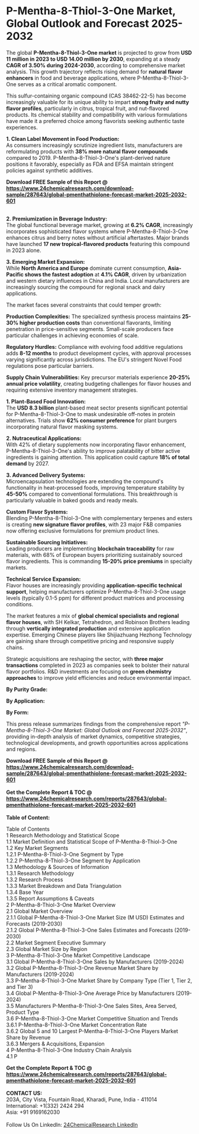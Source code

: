 <h1>P-Mentha-8-Thiol-3-One Market, Global Outlook and Forecast 2025-2032</h1><p>The global <strong>P-Mentha-8-Thiol-3-One market</strong> is projected to grow from <strong>USD 11 million in 2023 to USD 14.00 million by 2030</strong>, expanding at a steady <strong>CAGR of 3.50% during 2024-2030</strong>, according to comprehensive market analysis. This growth trajectory reflects rising demand for <strong>natural flavor enhancers</strong> in food and beverage applications, where P-Mentha-8-Thiol-3-One serves as a critical aromatic component.</p><p>This sulfur-containing organic compound (CAS 38462-22-5) has become increasingly valuable for its unique ability to impart <strong>strong fruity and nutty flavor profiles</strong>, particularly in citrus, tropical fruit, and nut-flavored products. Its chemical stability and compatibility with various formulations have made it a preferred choice among flavorists seeking authentic taste experiences.</p><p><strong>1. Clean Label Movement in Food Production:</strong><br>
As consumers increasingly scrutinize ingredient lists, manufacturers are reformulating products with <strong>38% more natural flavor compounds</strong> compared to 2019. P-Mentha-8-Thiol-3-One's plant-derived nature positions it favorably, especially as FDA and EFSA maintain stringent policies against synthetic additives.</p><div><b>Download FREE Sample of this Report @ 
            <a href="https://www.24chemicalresearch.com/download-sample/287643/global-pmenthathiolone-forecast-market-2025-2032-601">
            https://www.24chemicalresearch.com/download-sample/287643/global-pmenthathiolone-forecast-market-2025-2032-601</a></b></div><br><p><strong>2. Premiumization in Beverage Industry:</strong><br>
The global functional beverage market, growing at <strong>6.2% CAGR</strong>, increasingly incorporates sophisticated flavor systems where P-Mentha-8-Thiol-3-One enhances citrus and berry notes without artificial aftertastes. Major brands have launched <strong>17 new tropical-flavored products</strong> featuring this compound in 2023 alone.</p><p><strong>3. Emerging Market Expansion:</strong><br>
While <strong>North America and Europe</strong> dominate current consumption, <strong>Asia-Pacific shows the fastest adoption</strong> at <strong>4.1% CAGR</strong>, driven by urbanization and western dietary influences in China and India. Local manufacturers are increasingly sourcing the compound for regional snack and dairy applications.</p><p>The market faces several constraints that could temper growth:</p><p><strong>Production Complexities:</strong> The specialized synthesis process maintains <strong>25-30% higher production costs</strong> than conventional flavorants, limiting penetration in price-sensitive segments. Small-scale producers face particular challenges in achieving economies of scale.</p><p><strong>Regulatory Hurdles:</strong> Compliance with evolving food additive regulations adds <strong>8-12 months</strong> to product development cycles, with approval processes varying significantly across jurisdictions. The EU's stringent Novel Food regulations pose particular barriers.</p><p><strong>Supply Chain Vulnerabilities:</strong> Key precursor materials experience <strong>20-25% annual price volatility</strong>, creating budgeting challenges for flavor houses and requiring extensive inventory management strategies.</p><p><strong>1. Plant-Based Food Innovation:</strong><br>
The <strong>USD 8.3 billion</strong> plant-based meat sector presents significant potential for P-Mentha-8-Thiol-3-One to mask undesirable off-notes in protein alternatives. Trials show <strong>62% consumer preference</strong> for plant burgers incorporating natural flavor masking systems.</p><p><strong>2. Nutraceutical Applications:</strong><br>
With 42% of dietary supplements now incorporating flavor enhancement, P-Mentha-8-Thiol-3-One's ability to improve palatability of bitter active ingredients is gaining attention. This application could capture <strong>18% of total demand</strong> by 2027.</p><p><strong>3. Advanced Delivery Systems:</strong><br>
Microencapsulation technologies are extending the compound's functionality in heat-processed foods, improving temperature stability by <strong>45-50%</strong> compared to conventional formulations. This breakthrough is particularly valuable in baked goods and ready meals.</p><p><strong>Custom Flavor Systems:</strong><br>
	Blending P-Mentha-8-Thiol-3-One with complementary terpenes and esters is creating <strong>new signature flavor profiles</strong>, with 23 major F&amp;B companies now offering exclusive formulations for premium product lines.</p><p><strong>Sustainable Sourcing Initiatives:</strong><br>
	Leading producers are implementing <strong>blockchain traceability</strong> for raw materials, with 68% of European buyers prioritizing sustainably sourced flavor ingredients. This is commanding <strong>15-20% price premiums</strong> in specialty markets.</p><p><strong>Technical Service Expansion:</strong><br>
	Flavor houses are increasingly providing <strong>application-specific technical support</strong>, helping manufacturers optimize P-Mentha-8-Thiol-3-One usage levels (typically 0.1-5 ppm) for different product matrices and processing conditions.</p><p>The market features a mix of <strong>global chemical specialists and regional flavor houses</strong>, with SH Kelkar, Tetrahedron, and Robinson Brothers leading through <strong>vertically integrated production</strong> and extensive application expertise. Emerging Chinese players like Shijiazhuang Hezhong Technology are gaining share through competitive pricing and responsive supply chains.</p><p>Strategic acquisitions are reshaping the sector, with <strong>three major transactions</strong> completed in 2023 as companies seek to bolster their natural flavor portfolios. R&amp;D investments are focusing on <strong>green chemistry approaches</strong> to improve yield efficiencies and reduce environmental impact.</p><p><strong>By Purity Grade:</strong></p><p><strong>By Application:</strong></p><p><strong>By Form:</strong></p><p>This press release summarizes findings from the comprehensive report <em>"P-Mentha-8-Thiol-3-One Market: Global Outlook and Forecast 2025-2032"</em>, providing in-depth analysis of market dynamics, competitive strategies, technological developments, and growth opportunities across applications and regions.</p><div><b>Download FREE Sample of this Report @ 
            <a href="https://www.24chemicalresearch.com/download-sample/287643/global-pmenthathiolone-forecast-market-2025-2032-601">
            https://www.24chemicalresearch.com/download-sample/287643/global-pmenthathiolone-forecast-market-2025-2032-601</a></b></div><br><div><b>Get the Complete Report & TOC @ 
            <a href="https://www.24chemicalresearch.com/reports/287643/global-pmenthathiolone-forecast-market-2025-2032-601">
            https://www.24chemicalresearch.com/reports/287643/global-pmenthathiolone-forecast-market-2025-2032-601</a></b></div><br>
            <b>Table of Content:</b><p>Table of Contents<br />
1 Research Methodology and Statistical Scope<br />
1.1 Market Definition and Statistical Scope of P-Mentha-8-Thiol-3-One<br />
1.2 Key Market Segments<br />
1.2.1 P-Mentha-8-Thiol-3-One Segment by Type<br />
1.2.2 P-Mentha-8-Thiol-3-One Segment by Application<br />
1.3 Methodology & Sources of Information<br />
1.3.1 Research Methodology<br />
1.3.2 Research Process<br />
1.3.3 Market Breakdown and Data Triangulation<br />
1.3.4 Base Year<br />
1.3.5 Report Assumptions & Caveats<br />
2 P-Mentha-8-Thiol-3-One Market Overview<br />
2.1 Global Market Overview<br />
2.1.1 Global P-Mentha-8-Thiol-3-One Market Size (M USD) Estimates and Forecasts (2019-2030)<br />
2.1.2 Global P-Mentha-8-Thiol-3-One Sales Estimates and Forecasts (2019-2030)<br />
2.2 Market Segment Executive Summary<br />
2.3 Global Market Size by Region<br />
3 P-Mentha-8-Thiol-3-One Market Competitive Landscape<br />
3.1 Global P-Mentha-8-Thiol-3-One Sales by Manufacturers (2019-2024)<br />
3.2 Global P-Mentha-8-Thiol-3-One Revenue Market Share by Manufacturers (2019-2024)<br />
3.3 P-Mentha-8-Thiol-3-One Market Share by Company Type (Tier 1, Tier 2, and Tier 3)<br />
3.4 Global P-Mentha-8-Thiol-3-One Average Price by Manufacturers (2019-2024)<br />
3.5 Manufacturers P-Mentha-8-Thiol-3-One Sales Sites, Area Served, Product Type<br />
3.6 P-Mentha-8-Thiol-3-One Market Competitive Situation and Trends<br />
3.6.1 P-Mentha-8-Thiol-3-One Market Concentration Rate<br />
3.6.2 Global 5 and 10 Largest P-Mentha-8-Thiol-3-One Players Market Share by Revenue<br />
3.6.3 Mergers & Acquisitions, Expansion<br />
4 P-Mentha-8-Thiol-3-One Industry Chain Analysis<br />
4.1 P</p><div><b>Get the Complete Report & TOC @ 
            <a href="https://www.24chemicalresearch.com/reports/287643/global-pmenthathiolone-forecast-market-2025-2032-601">
            https://www.24chemicalresearch.com/reports/287643/global-pmenthathiolone-forecast-market-2025-2032-601</a></b></div><br><b>CONTACT US:</b><br>
            203A, City Vista, Fountain Road, Kharadi, Pune, India - 411014<br>
            International: +1(332) 2424 294<br>
            Asia: +91 9169162030 <br><br>
            Follow Us On LinkedIn: <a href="https://www.linkedin.com/company/24chemicalresearch/">24ChemicalResearch LinkedIn</a>